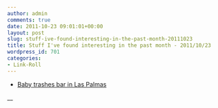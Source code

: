 ```yaml
---
author: admin
comments: true
date: 2011-10-23 09:01:01+00:00
layout: post
slug: stuff-ive-found-interesting-in-the-past-month-20111023
title: Stuff I've found interesting in the past month - 2011/10/23
wordpress_id: 701
categories:
- Link-Roll
---
```


  * [Baby trashes bar in Las Palmas](http://www.youtube.com/watch?v=cds7lSHawAw&feature=autoshare)
  
__
